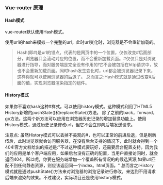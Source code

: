 ### Vue-router 原理
#### Hash模式
vue-router默认使用Hash模式。

使用url的hash来模拟一个完整的url。此时url变化时，浏览器是不会重新加载的。

> Hash(即#)是url的锚点，代表的是网页中的一个位置，仅仅改变#后面部分，浏览器只会滚动对应的位置，而不会重新加载页面。#仅仅只是对浏览器进行指导，而对服务端是完全没有作用的!它不会被包括在http请求中，故也不会重新加载页面。同时hash发生变化时，url都会被浏览器记录下来，这样你就可以使用浏览器的后退了。
总而言之:Hash模式就是通过改变#后面的值，实现浏览器渲染指定的组件。
#### History模式

如果你不喜欢hash这种#样式。可以使用history模式。这种模式利用了HTML5 History新增的pushState()和replaceState()方法。 除了之前的back，forward，go方法，这两个新方法可以应用在浏览器历史记录的增加替换功能上。使用History模式，通过历史记录修改url，但它不会立即向后端发送请求。

注意点: 虽然History模式可以丢掉不美观的#，也可以正常的前进后退，但是刷新f5后，此时浏览器就会访问服务器，在没有后台支持的情况下，此时就会得到一个404!官方文档给出的描述是:"不过这种模式要玩好，还需要后台配置支持。因为我们的应用是单个客户端应用，如果后台没有正确的配置，当用户直接访问时，就会返回404。所以呢，你要在服务端增加一个覆盖所有情况的的候选资源;如果url匹配不到任何静态资源，则应该返回同一个index。html页面。"
总而言之:History模式就是通过pushState()方法来对浏览器的浏览记录进行修改，来达到不用请求后端来渲染的效果。不过建议，实际项目还是使用history模式。
